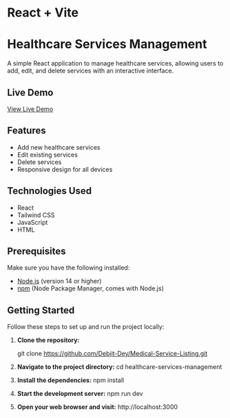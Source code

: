 # React + Vite

# Healthcare Services Management

A simple React application to manage healthcare services, allowing users to add, edit, and delete services with an interactive interface.

## Live Demo

[View Live Demo](https://medical-service-listing.vercel.app/)

## Features

- Add new healthcare services
- Edit existing services
- Delete services
- Responsive design for all devices

## Technologies Used

- React
- Tailwind CSS
- JavaScript
- HTML

## Prerequisites

Make sure you have the following installed:

- [Node.js](https://nodejs.org/) (version 14 or higher)
- [npm](https://www.npmjs.com/) (Node Package Manager, comes with Node.js)

## Getting Started

Follow these steps to set up and run the project locally:

1. **Clone the repository:**

   
   git clone https://github.com/Debjit-Dey/Medical-Service-Listing.git

2. **Navigate to the project directory:**
cd healthcare-services-management


3. **Install the dependencies:**
npm install

4. **Start the development server:**
   npm run dev

5. **Open your web browser and visit:**
http://localhost:3000

